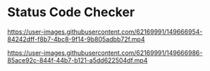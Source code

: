 
# Status Code Checker


https://user-images.githubusercontent.com/62169991/149666954-84242dff-f8b7-4bc8-9f14-9b805adbb72f.mp4

https://user-images.githubusercontent.com/62169991/149666986-85ace92c-844f-44b7-b121-a5dd622504df.mp4
